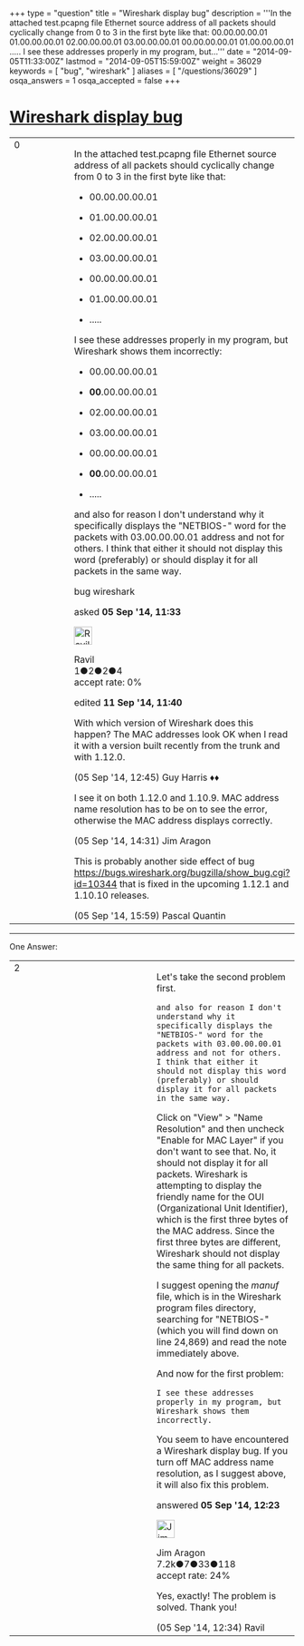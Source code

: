 +++
type = "question"
title = "Wireshark display bug"
description = '''In the attached test.pcapng file Ethernet source address of all packets should cyclically change from 0 to 3 in the first byte like that:   00.00.00.00.01   01.00.00.00.01   02.00.00.00.01   03.00.00.00.01   00.00.00.00.01   01.00.00.00.01    .....   I see these addresses properly in my program, but...'''
date = "2014-09-05T11:33:00Z"
lastmod = "2014-09-05T15:59:00Z"
weight = 36029
keywords = [ "bug", "wireshark" ]
aliases = [ "/questions/36029" ]
osqa_answers = 1
osqa_accepted = false
+++

<div class="headNormal">

# [Wireshark display bug](/questions/36029/wireshark-display-bug)

</div>

<div id="main-body">

<div id="askform">

<table id="question-table" style="width:100%;"><colgroup><col style="width: 50%" /><col style="width: 50%" /></colgroup><tbody><tr class="odd"><td style="width: 30px; vertical-align: top"><div class="vote-buttons"><span id="post-36029-upvote" class="ajax-command post-vote up" rel="nofollow" title="I like this post (click again to cancel)"> </span><div id="post-36029-score" class="post-score" title="current number of votes">0</div><span id="post-36029-downvote" class="ajax-command post-vote down" rel="nofollow" title="I dont like this post (click again to cancel)"> </span> <span id="favorite-mark" class="ajax-command favorite-mark" rel="nofollow" title="mark/unmark this question as favorite (click again to cancel)"> </span><div id="favorite-count" class="favorite-count"></div></div></td><td><div id="item-right"><div class="question-body"><p>In the attached test.pcapng file Ethernet source address of all packets should cyclically change from 0 to 3 in the first byte like that:</p><ul><li><p>00.00.00.00.01</p></li><li><p>01.00.00.00.01</p></li><li><p>02.00.00.00.01</p></li><li><p>03.00.00.00.01</p></li><li><p>00.00.00.00.01</p></li><li><p>01.00.00.00.01</p></li><li><p>.....</p></li></ul><p>I see these addresses properly in my program, but Wireshark shows them incorrectly:</p><ul><li><p>00.00.00.00.01</p></li><li><p><strong>00</strong>.00.00.00.01</p></li><li><p>02.00.00.00.01</p></li><li><p>03.00.00.00.01</p></li><li><p>00.00.00.00.01</p></li><li><p><strong>00</strong>.00.00.00.01</p></li><li><p>.....</p></li></ul><p>and also for reason I don't understand why it specifically displays the "NETBIOS-" word for the packets with 03.00.00.00.01 address and not for others. I think that either it should not display this word (preferably) or should display it for all packets in the same way.</p></div><div id="question-tags" class="tags-container tags"><span class="post-tag tag-link-bug" rel="tag" title="see questions tagged &#39;bug&#39;">bug</span> <span class="post-tag tag-link-wireshark" rel="tag" title="see questions tagged &#39;wireshark&#39;">wireshark</span></div><div id="question-controls" class="post-controls"></div><div class="post-update-info-container"><div class="post-update-info post-update-info-user"><p>asked <strong>05 Sep '14, 11:33</strong></p><img src="https://secure.gravatar.com/avatar/9b46c715cf0bfeca20dd3927c55be5fa?s=32&amp;d=identicon&amp;r=g" class="gravatar" width="32" height="32" alt="Ravil&#39;s gravatar image" /><p><span>Ravil</span><br />
<span class="score" title="1 reputation points">1</span><span title="2 badges"><span class="badge1">●</span><span class="badgecount">2</span></span><span title="2 badges"><span class="silver">●</span><span class="badgecount">2</span></span><span title="4 badges"><span class="bronze">●</span><span class="badgecount">4</span></span><br />
<span class="accept_rate" title="Rate of the user&#39;s accepted answers">accept rate:</span> <span title="Ravil has no accepted answers">0%</span></p></div><div class="post-update-info post-update-info-edited"><p><span> edited <strong>11 Sep '14, 11:40</strong> </span></p></div></div><div id="comments-container-36029" class="comments-container"><span id="36033"></span><div id="comment-36033" class="comment"><div id="post-36033-score" class="comment-score"></div><div class="comment-text"><p>With which version of Wireshark does this happen? The MAC addresses look OK when I read it with a version built recently from the trunk and with 1.12.0.</p></div><div id="comment-36033-info" class="comment-info"><span class="comment-age">(05 Sep '14, 12:45)</span> <span class="comment-user userinfo">Guy Harris ♦♦</span></div></div><span id="36035"></span><div id="comment-36035" class="comment"><div id="post-36035-score" class="comment-score"></div><div class="comment-text"><p>I see it on both 1.12.0 and 1.10.9. MAC address name resolution has to be on to see the error, otherwise the MAC address displays correctly.</p></div><div id="comment-36035-info" class="comment-info"><span class="comment-age">(05 Sep '14, 14:31)</span> <span class="comment-user userinfo">Jim Aragon</span></div></div><span id="36037"></span><div id="comment-36037" class="comment"><div id="post-36037-score" class="comment-score"></div><div class="comment-text"><p>This is probably another side effect of bug <a href="https://bugs.wireshark.org/bugzilla/show_bug.cgi?id=10344">https://bugs.wireshark.org/bugzilla/show_bug.cgi?id=10344</a> that is fixed in the upcoming 1.12.1 and 1.10.10 releases.</p></div><div id="comment-36037-info" class="comment-info"><span class="comment-age">(05 Sep '14, 15:59)</span> <span class="comment-user userinfo">Pascal Quantin</span></div></div></div><div id="comment-tools-36029" class="comment-tools"></div><div class="clear"></div><div id="comment-36029-form-container" class="comment-form-container"></div><div class="clear"></div></div></td></tr></tbody></table>

------------------------------------------------------------------------

<div class="tabBar">

<span id="sort-top"></span>

<div class="headQuestions">

One Answer:

</div>

</div>

<span id="36030"></span>

<div id="answer-container-36030" class="answer">

<table style="width:100%;"><colgroup><col style="width: 50%" /><col style="width: 50%" /></colgroup><tbody><tr class="odd"><td style="width: 30px; vertical-align: top"><div class="vote-buttons"><span id="post-36030-upvote" class="ajax-command post-vote up" rel="nofollow" title="I like this post (click again to cancel)"> </span><div id="post-36030-score" class="post-score" title="current number of votes">2</div><span id="post-36030-downvote" class="ajax-command post-vote down" rel="nofollow" title="I dont like this post (click again to cancel)"> </span></div></td><td><div class="item-right"><div class="answer-body"><p>Let's take the second problem first.</p><pre><code>and also for reason I don&#39;t understand why it specifically displays the &quot;NETBIOS-&quot; word for the packets with 03.00.00.00.01 address and not for others. I think that either it should not display this word (preferably) or should display it for all packets in the same way.</code></pre><p>Click on "View" &gt; "Name Resolution" and then uncheck "Enable for MAC Layer" if you don't want to see that. No, it should not display it for all packets. Wireshark is attempting to display the friendly name for the OUI (Organizational Unit Identifier), which is the first three bytes of the MAC address. Since the first three bytes are different, Wireshark should not display the same thing for all packets.</p><p>I suggest opening the <em>manuf</em> file, which is in the Wireshark program files directory, searching for "NETBIOS-" (which you will find down on line 24,869) and read the note immediately above.</p><p>And now for the first problem:</p><pre><code>I see these addresses properly in my program, but Wireshark shows them incorrectly.</code></pre><p>You seem to have encountered a Wireshark display bug. If you turn off MAC address name resolution, as I suggest above, it will also fix this problem.</p></div><div class="answer-controls post-controls"></div><div class="post-update-info-container"><div class="post-update-info post-update-info-user"><p>answered <strong>05 Sep '14, 12:23</strong></p><img src="https://secure.gravatar.com/avatar/071fe61f64868d98bdf4eb060b63b6ca?s=32&amp;d=identicon&amp;r=g" class="gravatar" width="32" height="32" alt="Jim%20Aragon&#39;s gravatar image" /><p><span>Jim Aragon</span><br />
<span class="score" title="7187 reputation points"><span>7.2k</span></span><span title="7 badges"><span class="badge1">●</span><span class="badgecount">7</span></span><span title="33 badges"><span class="silver">●</span><span class="badgecount">33</span></span><span title="118 badges"><span class="bronze">●</span><span class="badgecount">118</span></span><br />
<span class="accept_rate" title="Rate of the user&#39;s accepted answers">accept rate:</span> <span title="Jim Aragon has 70 accepted answers">24%</span></p></div></div><div id="comments-container-36030" class="comments-container"><span id="36031"></span><div id="comment-36031" class="comment"><div id="post-36031-score" class="comment-score"></div><div class="comment-text"><p>Yes, exactly! The problem is solved. Thank you!</p></div><div id="comment-36031-info" class="comment-info"><span class="comment-age">(05 Sep '14, 12:34)</span> <span class="comment-user userinfo">Ravil</span></div></div></div><div id="comment-tools-36030" class="comment-tools"></div><div class="clear"></div><div id="comment-36030-form-container" class="comment-form-container"></div><div class="clear"></div></div></td></tr></tbody></table>

</div>

<div class="paginator-container-left">

</div>

</div>

</div>

